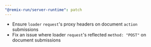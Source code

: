 ```yaml
---
"@remix-run/server-runtime": patch
---
```


- Ensure `loader` `request`'s proxy headers on document `action` submissions
- Fix an issue where loader `request`'s reflected `method: "POST"` on document submissions
